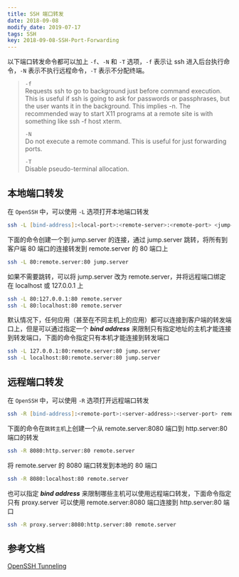 ```yaml
---
title: SSH 端口转发
date: 2018-09-08
modify_date: 2019-07-17
tags: SSH
key: 2018-09-08-SSH-Port-Forwarding
---
```


以下端口转发命令都可以加上 `-f`、`-N` 和 `-T` 选项，`-f` 表示让 ssh 进入后台执行命令，`-N` 表示不执行远程命令，`-T` 表示不分配终端。

> `-f`  
> Requests ssh to go to background just before command execution.  This is useful if ssh is going to ask for passwords or passphrases, but the user wants it in the background.  This implies -n.  The recommended way to start X11 programs at a remote site is with something like ssh -f host xterm.
>
> `-N`  
> Do not execute a remote command.  This is useful for just forwarding ports.
>
> `-T`  
> Disable pseudo-terminal allocation.

## 本地端口转发

在 `OpenSSH` 中，可以使用 `-L` 选项打开本地端口转发

```zsh
ssh -L [bind-address]:<local-port>:<remote-server>:<remote-port> <jump-server>
```

下面的命令创建一个到 jump.server 的连接，通过 jump.server 跳转，将所有到客户端 80 端口的连接转发到 remote.server 的 80 端口上

```zsh
ssh -L 80:remote.server:80 jump.server
```

如果不需要跳转，可以将 jump.server 改为 remote.server，并将远程端口绑定在 localhost 或 127.0.0.1 上

```zsh
ssh -L 80:127.0.0.1:80 remote.server
ssh -L 80:localhost:80 remote.server
```

默认情况下，任何应用（甚至在不同主机上的应用）都可以连接到客户端的转发端口上，但是可以通过指定一个 **_bind address_** 来限制只有指定地址的主机才能连接到转发端口，下面的命令指定只有本机才能连接到转发端口

```zsh
ssh -L 127.0.0.1:80:remote.server:80 jump.server
ssh -L localhost:80:remote.server:80 jump.server
```

## 远程端口转发

在 `OpenSSH` 中，可以使用 `-R` 选项打开远程端口转发

```zsh
ssh -R [bind-address]:<remote-port>:<server-address>:<server-port> remote.server
```

下面的命令在`跳转主机`上创建一个从 remote.server:8080 端口到 http.server:80 端口的转发

```zsh
ssh -R 8080:http.server:80 remote.server
```

将 remote.server 的 8080 端口转发到本地的 80 端口

```zsh
ssh -R 8080:localhost:80 remote.server
```

也可以指定 **_bind address_** 来限制哪些主机可以使用远程端口转发，下面命令指定只有 proxy.server 可以使用 remote.server:8080 端口连接到 http.server:80 端口

```zsh
ssh -R proxy.server:8080:http.server:80 remote.server
```

## 参考文档

[OpenSSH Tunneling](https://en.wikibooks.org/wiki/OpenSSH/Cookbook/Tunnels)